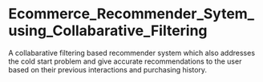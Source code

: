# Ecommerce_Recommender_Sytem_using_Collabarative_Filtering
A collabarative filtering based recommender system which also addresses the cold start problem and give accurate recommendations to the user based on their previous interactions and purchasing history.
